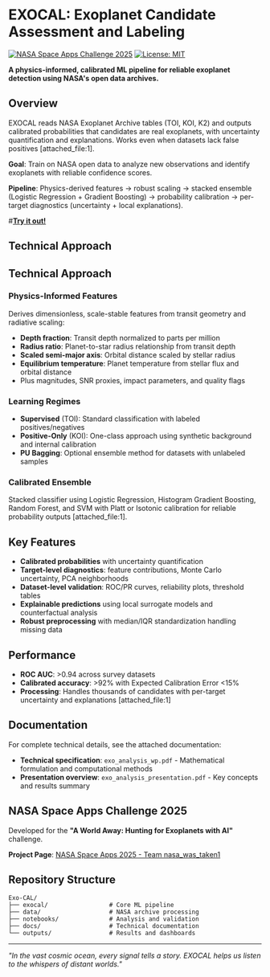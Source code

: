 # EXOCAL: Exoplanet Candidate Assessment and Labeling

[![NASA Space Apps Challenge 2025](https://img.shields.io/badge/NASA%20Space%20Apps-2025-blue)](https://www.spaceappschallenge.org/2025/find-a-team/nasa_was_taken1/?tab=project)
[![License: MIT](https://img.shields.io/badge/License-MIT-yellow.svg)](LICENSE)

**A physics-informed, calibrated ML pipeline for reliable exoplanet detection using NASA's open data archives.**

## Overview

EXOCAL reads NASA Exoplanet Archive tables (TOI, KOI, K2) and outputs calibrated probabilities that candidates are real exoplanets, with uncertainty quantification and explanations. Works even when datasets lack false positives [attached_file:1].

**Goal**: Train on NASA open data to analyze new observations and identify exoplanets with reliable confidence scores.

**Pipeline**: Physics-derived features → robust scaling → stacked ensemble (Logistic Regression + Gradient Boosting) → probability calibration → per-target diagnostics (uncertainty + local explanations).

#[**Try it out!**](https://www.exocal.earth)


## Technical Approach


## Technical Approach

### Physics-Informed Features
Derives dimensionless, scale-stable features from transit geometry and radiative scaling:
- **Depth fraction**: Transit depth normalized to parts per million
- **Radius ratio**: Planet-to-star radius relationship from transit depth
- **Scaled semi-major axis**: Orbital distance scaled by stellar radius
- **Equilibrium temperature**: Planet temperature from stellar flux and orbital distance
- Plus magnitudes, SNR proxies, impact parameters, and quality flags

### Learning Regimes
- **Supervised** (TOI): Standard classification with labeled positives/negatives
- **Positive-Only** (KOI): One-class approach using synthetic background and internal calibration
- **PU Bagging**: Optional ensemble method for datasets with unlabeled samples


### Calibrated Ensemble
Stacked classifier using Logistic Regression, Histogram Gradient Boosting, Random Forest, and SVM with Platt or Isotonic calibration for reliable probability outputs [attached_file:1].

## Key Features

- **Calibrated probabilities** with uncertainty quantification
- **Target-level diagnostics**: feature contributions, Monte Carlo uncertainty, PCA neighborhoods
- **Dataset-level validation**: ROC/PR curves, reliability plots, threshold tables
- **Explainable predictions** using local surrogate models and counterfactual analysis
- **Robust preprocessing** with median/IQR standardization handling missing data

## Performance

- **ROC AUC**: >0.94 across survey datasets
- **Calibrated accuracy**: >92% with Expected Calibration Error <15%
- **Processing**: Handles thousands of candidates with per-target uncertainty and explanations [attached_file:1]

## Documentation

For complete technical details, see the attached documentation:
- **Technical specification**: `exo_analysis_wp.pdf` - Mathematical formulation and computational methods
- **Presentation overview**: `exo_analysis_presentation.pdf` - Key concepts and results summary

## NASA Space Apps Challenge 2025

Developed for the **"A World Away: Hunting for Exoplanets with AI"** challenge. 

**Project Page**: [NASA Space Apps 2025 - Team nasa_was_taken1](https://www.spaceappschallenge.org/2025/find-a-team/nasa_was_taken1/?tab=project)

## Repository Structure

    Exo-CAL/
    ├── exocal/                 # Core ML pipeline
    ├── data/                   # NASA archive processing
    ├── notebooks/              # Analysis and validation
    ├── docs/                   # Technical documentation
    └── outputs/                # Results and dashboards


---

*"In the vast cosmic ocean, every signal tells a story. EXOCAL helps us listen to the whispers of distant worlds."*
